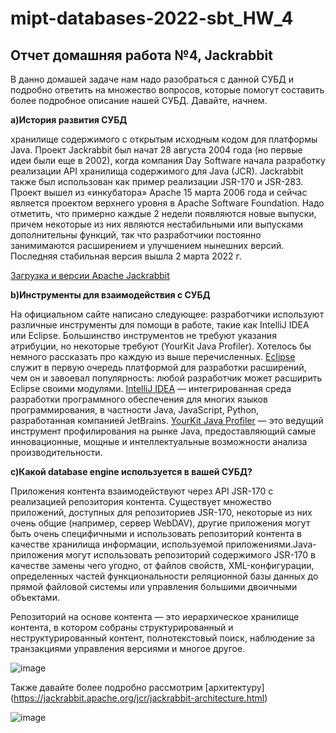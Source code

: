 # mipt-databases-2022-sbt_HW_4
## Отчет домашняя работа №4, Jackrabbit 

В данно домашей задаче нам надо разобраться с данной СУБД и подробно ответить на множество вопросов, которые помогут составить более подробное описание нашей СУБД. Давайте, начнем.

**a)История развития СУБД**

 хранилище содержимого с открытым исходным кодом для платформы Java. Проект Jackrabbit был начат 28 августа 2004 года (но первые идеи были еще в 2002), когда компания Day Software начала разработку реализации API хранилища содержимого для Java (JCR). Jackrabbit также был использован как пример реализации JSR-170 и JSR-283. Проект вышел из «инкубатора» Apache 15 марта 2006 года и сейчас является проектом верхнего уровня в Apache Software Foundation. Надо отметить, что примерно каждые 2 недели появляются новые выпуски, причем некоторые из них являются нестабильными или выпусками дополнительны функций, так что разработчики постоянно занимимаются расширением и улучшением нынешних версий. Последняя стабильная версия вышла 2 марта 2022 г.


[Загрузка и версии Apache Jackrabbit](https://jackrabbit.apache.org/jcr/downloads.html)

**b)Инструменты для взаимодействия с СУБД**

На официальном сайте написано следующее: разработчики используют различные инструменты для помощи в работе, такие как IntelliJ IDEA или Eclipse. Большинство инструментов не требуют указания атрибуции, но некоторые требуют (YourKit Java Profiler). Хотелось бы немного рассказать про каждую из выше перечисленных. [Eclipse](https://www.eclipse.org/) служит в первую очередь платформой для разработки расширений, чем он и завоевал популярность: любой разработчик может расширить Eclipse своими модулями. [IntelliJ IDEA](https://www.jetbrains.com/opensource/idea/) — интегрированная среда разработки программного обеспечения для многих языков программирования, в частности Java, JavaScript, Python, разработанная компанией JetBrains. [YourKit Java Profiler](https://www.yourkit.com/benefits/#:~:text=YourKit%20Java%20Profiler%20is%20the,simply%20unrivaled%20but%20absolutely%20unique.) — это ведущий инструмент профилирования на рынке Java, предоставляющий самые инновационные, мощные и интеллектуальные возможности анализа производительности.

**c)Какой database engine используется в вашей СУБД?**

Приложения контента взаимодействуют через API JSR-170 с реализацией репозитория контента. Существует множество приложений, доступных для репозиториев JSR-170, некоторые из них очень общие (например, сервер WebDAV), другие приложения могут быть очень специфичными и использовать репозиторий контента в качестве хранилища информации, используемой приложениями.Java-приложения могут использовать репозиторий содержимого JSR-170 в качестве замены чего угодно, от файлов свойств, XML-конфигурации, определенных частей функциональности реляционной базы данных до прямой файловой системы или управления большими двоичными объектами.

Репозиторий на основе контента — это иерархическое хранилище контента, в котором собраны структурированный и неструктурированный контент, полнотекстовый поиск, наблюдение за транзакциями управления версиями и многое другое.

![image](https://user-images.githubusercontent.com/58188954/166662155-21b750df-6b9a-4676-b70b-51b1542f27fc.png)

Также давайте более подробно рассмотрим [архитектуру] (https://jackrabbit.apache.org/jcr/jackrabbit-architecture.html)

![image](https://user-images.githubusercontent.com/58188954/166662841-8c44eec7-0795-4637-bda4-2a8e0177129c.png)


